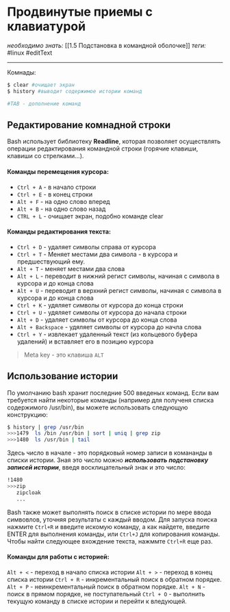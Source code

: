 # Продвинутые приемы с клавиатурой
*необходимо знать:* [[1.5 Подстановка в командной оболочке]]
*теги:* #linux #editText 

---

Комнады:
```bash
$ clear #очищает экран
$ history #выводит содержимое истории команд

#TAB - дополнение команд
```

## Редактирование комнадной строки
Bash использует библиотеку **Readline**, которая позволяет осуществлять операции редактирования командной строки (горячие клавиши, клавиши со стрелками...).

#### Команды перемещения курсора:
- `Ctrl + A` - в начало строки
- `Ctrl + E` - в конец строки
- `Alt + F` - на одно слово вперед
- `Alt + B` - на одно слово назад
- `CTRL + L` - очищает экран, подобно команде clear

#### Команды редактирования текста:
- `Ctrl + D` - удаляет символы справа от курсора
- `Ctrl + T` - Меняет местами два символа - в курсора и предшествующий ему.
- `Alt + T` - меняет местами два слова
- `Alt + L` - переводит в нижний регист символы, начиная с символа в курсора и до конца слова
- `Alt + U` - переводит в верхний регист символы, начиная с символа в курсора и до конца слова
- `Ctrl + K` - удяляет символы от курсора до конца строки
- `Ctrl + U` - удяляет символы от курсора до начала строки
- `Alt + D` - удаляет символы от курсора до конца слова
- `Alt + Backspace` - удяляет символы от курсора до начла слова
- `Ctrl + Y` - извлекает удаленный текст (из кольцевого буфера удалений) и вставляет его в позицию курсора

> Meta key - это клавиша `ALT`

## Использование истории
По умолчанию bash хранит последние 500 введеных команд. Если вам требуется найти некоторые команды (например для полученя списка содержимого /usr/bin), вы можете использовать следующую конструкцию:
```bash
$ history | grep /usr/bin
>>>1479  ls /bin /usr/bin | sort | uniq | grep zip
>>>1480  ls /usr/bin | tail
```
Здесь число в начале - это порядковый номер записи в комананды в списки истории. Зная это число можно ***использовать подстановку записей истории***, введя восклицательный знак и это число:
```bash
!1480
>>>zip
   zipcloak
   ...
```

Bash также может выполнять поиск в списке истории по мере ввода симвовлов, уточняя результаты с каждый вводом. Для запуска поиска нажмите `Ctrl+R` и введите искомую команду, а как найдете, введите ENTER для выполнения команды, или `Ctrl+J` для копирования команды. Чтобы найти следующее вхождение текста, нажммте `Ctrl+R` еще раз.

#### Команды для работы с историей:
`Alt + <` - переход в начало списка истории
`Alt + >` - переход в конец списка истории
`Ctrl + R` - инкрементальный поиск в обратном порядке.
`Alt + P` - неинкрементальный поиск в обратном порядке.
`Alt + N` - поиск в прямом порядке, не поступательный
`Ctrl + O` - выполнить текущую команду в списке истории и перейти к вледующей. 
